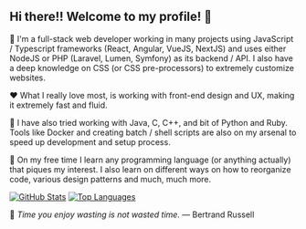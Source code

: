 ## Hi there!! Welcome to my profile! 👋

🚧 I'm a full-stack web developer working in many projects using JavaScript / Typescript frameworks (React, Angular, VueJS, NextJS) and uses either NodeJS or PHP (Laravel, Lumen, Symfony) as its backend / API. I also have a deep knowledge on CSS (or CSS pre-processors) to extremely customize websites. 

♥ What I really love most, is working with front-end design and UX, making it extremely fast and fluid.

🔨 I have also tried working with Java, C, C++, and bit of Python and Ruby. Tools like Docker and creating batch / shell scripts are also on my arsenal to speed up development and setup process.

🎨 On my free time I learn any programming language (or anything actually) that piques my interest. I also learn on different ways on how to reorganize code, various design patterns and much, much more.

[![GitHub Stats](https://github-readme-stats.vercel.app/api?username=rinminase&show_icons=true&border_radius=12&count_private=true&theme=vue-dark&custom_title=My%20GitHub%20Stats)](https://github.com/rinminase)
[![Top Languages](https://github-readme-stats.vercel.app/api/top-langs/?username=rinminase&layout=compact&langs_count=6&border_radius=12&theme=vue-dark&exclude_repo=react-chat-app,anidb-angularjs&custom_title=My%20Most%20Used%20Languages)](https://github.com/rinminase)

🌴 _Time you enjoy wasting is not wasted time._ — Bertrand Russell

<!--
**RinMinase/RinMinase** is a ✨ _special_ ✨ repository because its `README.md` (this file) appears on your GitHub profile.

Here are some ideas to get you started:

- 🔭 I’m currently working on ...
- 🌱 I’m currently learning ...
- 👯 I’m looking to collaborate on ...
- 🤔 I’m looking for help with ...
- 💬 Ask me about ...
- 📫 How to reach me: ...
- 😄 Pronouns: ...
- ⚡ Fun fact: ...
-->
